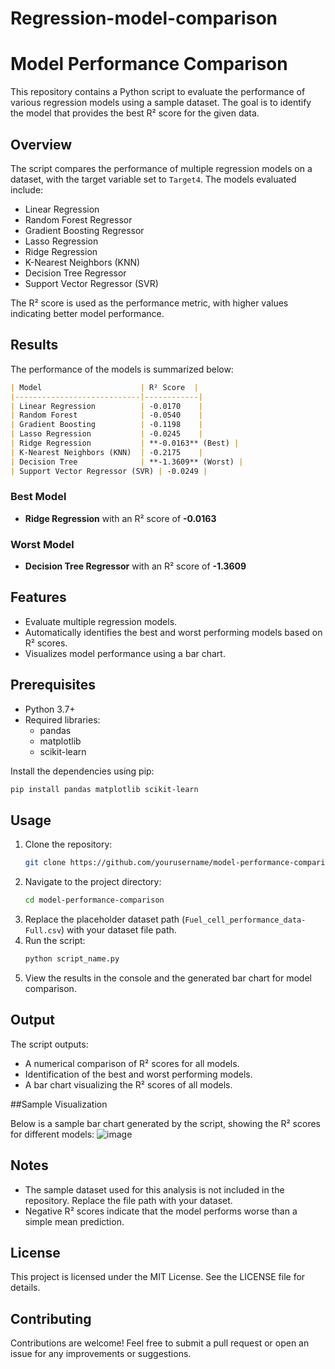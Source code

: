 # Regression-model-comparison
# Model Performance Comparison

This repository contains a Python script to evaluate the performance of various regression models using a sample dataset. The goal is to identify the model that provides the best R² score for the given data.

## Overview

The script compares the performance of multiple regression models on a dataset, with the target variable set to `Target4`. The models evaluated include:

- Linear Regression
- Random Forest Regressor
- Gradient Boosting Regressor
- Lasso Regression
- Ridge Regression
- K-Nearest Neighbors (KNN)
- Decision Tree Regressor
- Support Vector Regressor (SVR)

The R² score is used as the performance metric, with higher values indicating better model performance.

## Results

The performance of the models is summarized below:

```markdown
| Model                      | R² Score  |
|----------------------------|------------|
| Linear Regression          | -0.0170    |
| Random Forest              | -0.0540    |
| Gradient Boosting          | -0.1198    |
| Lasso Regression           | -0.0245    |
| Ridge Regression           | **-0.0163** (Best) |
| K-Nearest Neighbors (KNN)  | -0.2175    |
| Decision Tree              | **-1.3609** (Worst) |
| Support Vector Regressor (SVR) | -0.0249 |
```

### Best Model
- **Ridge Regression** with an R² score of **-0.0163**

### Worst Model
- **Decision Tree Regressor** with an R² score of **-1.3609**

## Features
- Evaluate multiple regression models.
- Automatically identifies the best and worst performing models based on R² scores.
- Visualizes model performance using a bar chart.

## Prerequisites

- Python 3.7+
- Required libraries:
  - pandas
  - matplotlib
  - scikit-learn

Install the dependencies using pip:
```bash
pip install pandas matplotlib scikit-learn
```

## Usage

1. Clone the repository:
   ```bash
   git clone https://github.com/yourusername/model-performance-comparison.git
   ```
2. Navigate to the project directory:
   ```bash
   cd model-performance-comparison
   ```
3. Replace the placeholder dataset path (`Fuel_cell_performance_data-Full.csv`) with your dataset file path.
4. Run the script:
   ```bash
   python script_name.py
   ```
5. View the results in the console and the generated bar chart for model comparison.

## Output

The script outputs:
- A numerical comparison of R² scores for all models.
- Identification of the best and worst performing models.
- A bar chart visualizing the R² scores of all models.

##Sample Visualization

Below is a sample bar chart generated by the script, showing the R² scores for different models:
![image](https://github.com/user-attachments/assets/22c63879-bcbe-4232-909f-16edac5e3728)

## Notes

- The sample dataset used for this analysis is not included in the repository. Replace the file path with your dataset.
- Negative R² scores indicate that the model performs worse than a simple mean prediction.

## License

This project is licensed under the MIT License. See the LICENSE file for details.

## Contributing

Contributions are welcome! Feel free to submit a pull request or open an issue for any improvements or suggestions.

